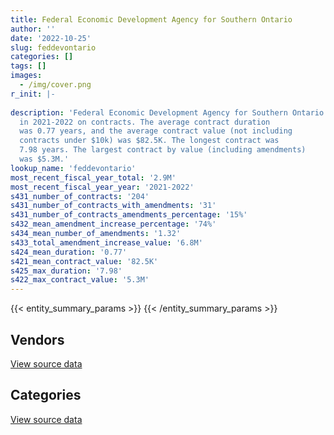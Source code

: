 ```yaml
---
title: Federal Economic Development Agency for Southern Ontario
author: ''
date: '2022-10-25'
slug: feddevontario
categories: []
tags: []
images:
  - /img/cover.png
r_init: |-
  
description: 'Federal Economic Development Agency for Southern Ontario spent an estimated $2.9M
  in 2021-2022 on contracts. The average contract duration
  was 0.77 years, and the average contract value (not including
  contracts under $10k) was $82.5K. The longest contract was
  7.98 years. The largest contract by value (including amendments)
  was $5.3M.'
lookup_name: 'feddevontario'
most_recent_fiscal_year_total: '2.9M'
most_recent_fiscal_year_year: '2021-2022'
s431_number_of_contracts: '204'
s431_number_of_contracts_with_amendments: '31'
s431_number_of_contracts_amendments_percentage: '15%'
s432_mean_amendment_increase_percentage: '74%'
s434_mean_number_of_amendments: '1.32'
s433_total_amendment_increase_value: '6.8M'
s424_mean_duration: '0.77'
s421_mean_contract_value: '82.5K'
s425_max_duration: '7.98'
s422_max_contract_value: '5.3M'
---
```


<script src="/rmarkdown-libs/htmlwidgets/htmlwidgets.js"></script>
<link href="/rmarkdown-libs/datatables-css/datatables-crosstalk.css" rel="stylesheet" />
<script src="/rmarkdown-libs/datatables-binding/datatables.js"></script>
<script src="/rmarkdown-libs/jquery/jquery-3.6.0.min.js"></script>
<link href="/rmarkdown-libs/dt-core-bootstrap/css/dataTables.bootstrap.min.css" rel="stylesheet" />
<link href="/rmarkdown-libs/dt-core-bootstrap/css/dataTables.bootstrap.extra.css" rel="stylesheet" />
<script src="/rmarkdown-libs/dt-core-bootstrap/js/jquery.dataTables.min.js"></script>
<script src="/rmarkdown-libs/dt-core-bootstrap/js/dataTables.bootstrap.min.js"></script>
<link href="/rmarkdown-libs/crosstalk/css/crosstalk.min.css" rel="stylesheet" />
<script src="/rmarkdown-libs/crosstalk/js/crosstalk.min.js"></script>
<script src="/rmarkdown-libs/htmlwidgets/htmlwidgets.js"></script>
<link href="/rmarkdown-libs/datatables-css/datatables-crosstalk.css" rel="stylesheet" />
<script src="/rmarkdown-libs/datatables-binding/datatables.js"></script>
<script src="/rmarkdown-libs/jquery/jquery-3.6.0.min.js"></script>
<link href="/rmarkdown-libs/dt-core-bootstrap/css/dataTables.bootstrap.min.css" rel="stylesheet" />
<link href="/rmarkdown-libs/dt-core-bootstrap/css/dataTables.bootstrap.extra.css" rel="stylesheet" />
<script src="/rmarkdown-libs/dt-core-bootstrap/js/jquery.dataTables.min.js"></script>
<script src="/rmarkdown-libs/dt-core-bootstrap/js/dataTables.bootstrap.min.js"></script>
<link href="/rmarkdown-libs/crosstalk/css/crosstalk.min.css" rel="stylesheet" />
<script src="/rmarkdown-libs/crosstalk/js/crosstalk.min.js"></script>

{{< entity_summary_params >}}
{{< /entity_summary_params >}}

## Vendors

<div id="htmlwidget-1" style="width:100%;height:auto;" class="datatables html-widget"></div>
<script type="application/json" data-for="htmlwidget-1">{"x":{"style":"bootstrap","filter":"none","vertical":false,"data":[["<a href=\"/vendors/acosys_consulting_services/\">Acosys Consulting Services<\/a>","<a href=\"/vendors/advanced_business_interiors/\">Advanced Business Interiors<\/a>","<a href=\"/vendors/bell_canada/\">Bell Canada<\/a>","<a href=\"/vendors/calytera_software/\">Calytera Software<\/a>","<a href=\"/vendors/canada_post/\">Canada Post<\/a>","<a href=\"/vendors/canadian_corps_of_commissionaires/\">Canadian Corps of Commissionaires<\/a>","<a href=\"/vendors/carahsoft_technology/\">Carahsoft Technology<\/a>","<a href=\"/vendors/cdw_canada/\">CDW Canada<\/a>","<a href=\"/vendors/cision_canada/\">Cision Canada<\/a>","<a href=\"/vendors/conversart_consulting/\">Conversart Consulting<\/a>","<a href=\"/vendors/deloitte/\">Deloitte<\/a>","<a href=\"/vendors/ecole_de_langues_abce/\">Ecole De Langues Abce<\/a>","<a href=\"/vendors/ecole_de_langues_eagle/\">Ecole De Langues Eagle<\/a>","<a href=\"/vendors/ecole_de_langues_la_cite/\">Ecole De Langues La Cite<\/a>","<a href=\"/vendors/ernst_young/\">Ernst Young<\/a>","<a href=\"/vendors/ference_company_consulting/\">Ference Company Consulting<\/a>","<a href=\"/vendors/gartner/\">Gartner<\/a>","<a href=\"/vendors/gc_strategies/\">GC Strategies<\/a>","<a href=\"/vendors/goss_gilroy/\">Goss Gilroy<\/a>","<a href=\"/vendors/graybridge_international_consulting/\">Graybridge International Consulting<\/a>","<a href=\"/vendors/hr_associates/\">Hr Associates<\/a>","<a href=\"/vendors/humanscale_canada/\">Humanscale Canada<\/a>","<a href=\"/vendors/hypertec/\">Hypertec<\/a>","<a href=\"/vendors/ibm_canada/\">IBM Canada<\/a>","<a href=\"/vendors/info_tech_research_group/\">Info Tech Research Group<\/a>","<a href=\"/vendors/language_research_development_group/\">Language Research Development Group<\/a>","<a href=\"/vendors/lean_agility/\">Lean Agility<\/a>","<a href=\"/vendors/linovati/\">Linovati<\/a>","<a href=\"/vendors/megalexis_communications/\">Megalexis Communications<\/a>","<a href=\"/vendors/nations_translation_group/\">Nations Translation Group<\/a>","<a href=\"/vendors/newfound_recruiting/\">Newfound Recruiting<\/a>","<a href=\"/vendors/nitam_solutions/\">Nitam Solutions<\/a>","<a href=\"/vendors/northern_micro/\">Northern Micro<\/a>","<a href=\"/vendors/prosci_canada/\">Prosci Canada<\/a>","<a href=\"/vendors/qmr/\">QMR<\/a>","<a href=\"/vendors/r_r_international_translation/\">R R International Translation<\/a>","<a href=\"/vendors/salesforce_canada/\">Salesforce Canada<\/a>","<a href=\"/vendors/samson_associes/\">Samson Associes<\/a>","<a href=\"/vendors/thinkpoint/\">Thinkpoint<\/a>","<a href=\"/vendors/thomson_reuters/\">Thomson Reuters<\/a>","<a href=\"/vendors/toronto_metropolitan_university/\">Toronto Metropolitan University<\/a>","<a href=\"/vendors/totem_offisource/\">Totem Offisource<\/a>"],[null,null,1066037.51,null,null,41964.76,7979.67,null,null,null,null,null,null,null,97946.58,27685,33406.56,null,null,13017.6,8043.46,24230.97,10588.5,null,26595.87,null,null,null,null,null,null,null,283221.01,null,null,12608.2,null,5449.47,null,10130.62,null,12961.81],[null,17819.54,567966.4,5860.39,null,47931.71,101353.3,null,null,null,97360.8,15016.5,null,25965,16950,122040,151700.34,24860,84185,null,52569.74,null,null,null,82742.42,10909.09,1495.32,null,10943.84,52576.39,null,null,null,null,null,94994.32,null,18927.5,null,907.22,null,null],[null,15962.38,566414.58,17776.51,null,48667.83,119635.16,null,3501.64,null,422420.21,null,14844.06,null,null,null,41900.22,null,null,null,null,null,null,38.85,121352.05,7090.91,8663.38,99616.28,39945.02,95474.53,12076.36,null,null,null,null,82728.1,null,103401.36,null,null,83329.73,null],[34054.79,null,566414.58,null,21051.9,51658.36,25963.87,10937.63,6588.13,8906.32,341545.51,7541.47,15140.94,null,null,56500,107291.13,41810,null,null,null,null,null,14180.96,128631.31,null,null,null,29110.62,95474.53,85938.71,48411.46,null,92761.7,58640.81,82728.1,85680.77,496598.64,8954.4,null,null,null]],"container":"<table class=\"table table-striped table-hover row-border order-column display\">\n  <thead>\n    <tr>\n      <th>Vendor<\/th>\n      <th>2018-2019<\/th>\n      <th>2019-2020<\/th>\n      <th>2020-2021<\/th>\n      <th>2021-2022<\/th>\n    <\/tr>\n  <\/thead>\n<\/table>","options":{"order":[[4,"desc"]],"pageLength":10,"autoWidth":true,"columnDefs":[{"targets":1,"render":"function(data, type, row, meta) {\n    return type !== 'display' ? data : DTWidget.formatCurrency(data, \"$\", 2, 3, \",\", \".\", true, null);\n  }"},{"targets":2,"render":"function(data, type, row, meta) {\n    return type !== 'display' ? data : DTWidget.formatCurrency(data, \"$\", 2, 3, \",\", \".\", true, null);\n  }"},{"targets":3,"render":"function(data, type, row, meta) {\n    return type !== 'display' ? data : DTWidget.formatCurrency(data, \"$\", 2, 3, \",\", \".\", true, null);\n  }"},{"targets":4,"render":"function(data, type, row, meta) {\n    return type !== 'display' ? data : DTWidget.formatCurrency(data, \"$\", 2, 3, \",\", \".\", true, null);\n  }"},{"width":"16%","targets":[1,2,3,4]},{"className":"dt-right","targets":[1,2,3,4]}],"orderClasses":false}},"evals":["options.columnDefs.0.render","options.columnDefs.1.render","options.columnDefs.2.render","options.columnDefs.3.render"],"jsHooks":[]}</script>
<p class="text-right">
<a href="https://github.com/GoC-Spending/contracts-data/tree/main/data/out/departments/feddevontario/summary_by_fiscal_year_by_vendor.csv" class="source-data-link btn btn-link">View source data</a>
</p>

## Categories

<div id="htmlwidget-2" style="width:100%;height:auto;" class="datatables html-widget"></div>
<script type="application/json" data-for="htmlwidget-2">{"x":{"style":"bootstrap","filter":"none","vertical":false,"data":[["<a href=\"/categories/facilities_and_construction/\">Facilities and construction<\/a>","<a href=\"/categories/office_management/\">Office management<\/a>","<a href=\"/categories/professional_services/\">Professional services<\/a>","<a href=\"/categories/information_technology/\">Information technology<\/a>","<a href=\"/categories/transportation_and_logistics/\">Transportation and logistics<\/a>","<a href=\"/categories/industrial_products_and_services/\">Industrial products and services<\/a>","<a href=\"/categories/security_and_protection/\">Security and protection<\/a>","<a href=\"/categories/human_capital/\">Human capital<\/a>"],[24997.77,61917.09,1507898.14,416718.21,null,94.61,41964.76,110656.43],[20607.26,35449.8,1393652.49,551126.56,126066.11,1731.32,47931.71,210492.06],[15306.16,37023.43,1563411.15,621575.96,20851.28,1726.59,48667.83,143657.26],[19044.7,48411.46,1930390.7,821208.26,null,1726.59,51658.36,64342.72]],"container":"<table class=\"table table-striped table-hover row-border order-column display\">\n  <thead>\n    <tr>\n      <th>Category<\/th>\n      <th>2018-2019<\/th>\n      <th>2019-2020<\/th>\n      <th>2020-2021<\/th>\n      <th>2021-2022<\/th>\n    <\/tr>\n  <\/thead>\n<\/table>","options":{"order":[[4,"desc"]],"dom":"t","pageLength":30,"autoWidth":true,"columnDefs":[{"targets":1,"render":"function(data, type, row, meta) {\n    return type !== 'display' ? data : DTWidget.formatCurrency(data, \"$\", 2, 3, \",\", \".\", true, null);\n  }"},{"targets":2,"render":"function(data, type, row, meta) {\n    return type !== 'display' ? data : DTWidget.formatCurrency(data, \"$\", 2, 3, \",\", \".\", true, null);\n  }"},{"targets":3,"render":"function(data, type, row, meta) {\n    return type !== 'display' ? data : DTWidget.formatCurrency(data, \"$\", 2, 3, \",\", \".\", true, null);\n  }"},{"targets":4,"render":"function(data, type, row, meta) {\n    return type !== 'display' ? data : DTWidget.formatCurrency(data, \"$\", 2, 3, \",\", \".\", true, null);\n  }"},{"width":"16%","targets":[1,2,3,4]},{"className":"dt-right","targets":[1,2,3,4]}],"orderClasses":false,"lengthMenu":[10,25,30,50,100]}},"evals":["options.columnDefs.0.render","options.columnDefs.1.render","options.columnDefs.2.render","options.columnDefs.3.render"],"jsHooks":[]}</script>
<p class="text-right">
<a href="https://github.com/GoC-Spending/contracts-data/tree/main/data/out/departments/feddevontario/summary_by_fiscal_year_by_category.csv" class="source-data-link btn btn-link">View source data</a>
</p>
